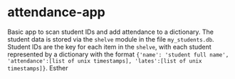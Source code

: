 # attendance-app
Basic app to scan student IDs and add attendance to a dictionary. 
The student data is stored via the `shelve` module in the file `my_students.db`.
Student IDs are the key for each item in the `shelve`, with each student represented by a dictionary with the format
`{'name': 'student full name', 'attendance':[list of unix timestamps], 'lates':[list of unix timestamps]}`.
Esther

